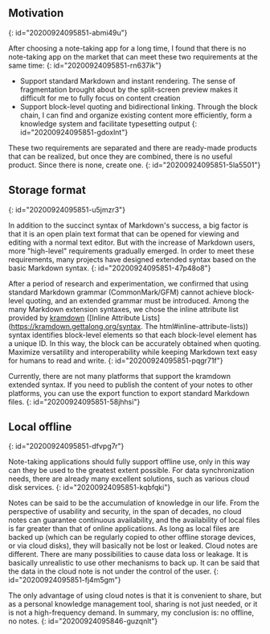 ## Motivation
{: id="20200924095851-abmi49u"}

After choosing a note-taking app for a long time, I found that there is no note-taking app on the market that can meet these two requirements at the same time:
{: id="20200924095851-rn637ik"}

* Support standard Markdown and instant rendering. The sense of fragmentation brought about by the split-screen preview makes it difficult for me to fully focus on content creation
* Support block-level quoting and bidirectional linking. Through the block chain, I can find and organize existing content more efficiently, form a knowledge system and facilitate typesetting output
{: id="20200924095851-gdoxlnt"}

These two requirements are separated and there are ready-made products that can be realized, but once they are combined, there is no useful product. Since there is none, create one.
{: id="20200924095851-5la5501"}

## Storage format
{: id="20200924095851-u5jmzr3"}

In addition to the succinct syntax of Markdown's success, a big factor is that it is an open plain text format that can be opened for viewing and editing with a normal text editor. But with the increase of Markdown users, more "high-level" requirements gradually emerged. In order to meet these requirements, many projects have designed extended syntax based on the basic Markdown syntax.
{: id="20200924095851-47p48o8"}

After a period of research and experimentation, we confirmed that using standard Markdown grammar (CommonMark/GFM) cannot achieve block-level quoting, and an extended grammar must be introduced. Among the many Markdown extension syntaxes, we chose the inline attribute list provided by [kramdown](https://kramdown.gettalong.org) ([Inline Attribute Lists](https://kramdown.gettalong.org/syntax. The html#inline-attribute-lists)) syntax identifies block-level elements so that each block-level element has a unique ID. In this way, the block can be accurately obtained when quoting. Maximize versatility and interoperability while keeping Markdown text easy for humans to read and write.
{: id="20200924095851-pqgr71f"}

Currently, there are not many platforms that support the kramdown extended syntax. If you need to publish the content of your notes to other platforms, you can use the export function to export standard Markdown files.
{: id="20200924095851-58jhhsi"}

## Local offline
{: id="20200924095851-dfvpg7r"}

Note-taking applications should fully support offline use, only in this way can they be used to the greatest extent possible. For data synchronization needs, there are already many excellent solutions, such as various cloud disk services.
{: id="20200924095851-kqbfqki"}

Notes can be said to be the accumulation of knowledge in our life. From the perspective of usability and security, in the span of decades, no cloud notes can guarantee continuous availability, and the availability of local files is far greater than that of online applications. As long as local files are backed up (which can be regularly copied to other offline storage devices, or via cloud disks), they will basically not be lost or leaked. Cloud notes are different. There are many possibilities to cause data loss or leakage. It is basically unrealistic to use other mechanisms to back up. It can be said that the data in the cloud note is not under the control of the user.
{: id="20200924095851-fj4m5gm"}

The only advantage of using cloud notes is that it is convenient to share, but as a personal knowledge management tool, sharing is not just needed, or it is not a high-frequency demand. In summary, my conclusion is: no offline, no notes.
{: id="20200924095846-guzqnlt"}
